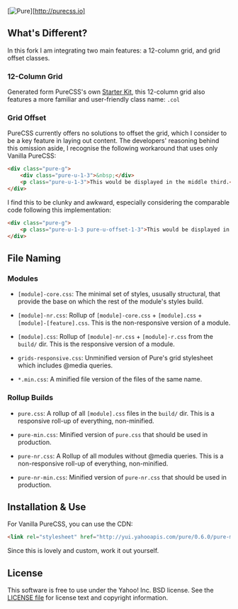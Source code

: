 [![Pure](https://cloud.githubusercontent.com/assets/449779/5291099/1b554cca-7b03-11e4-9157-53a12d91b34a.png)][http://purecss.io]

What's Different?
-----------------

In this fork I am integrating two main features: a 12-column grid, and grid offset classes.

### 12-Column Grid

Generated form PureCSS's own [Starter Kit](http://purecss.io/start/?cols=12&prefix=.col-&sm=35.5em&md=48em&lg=64em&xl=80em#build-your-pure-starter-kit), this 12-column grid also features a more familiar and user-friendly class name: `.col`

### Grid Offset

PureCSS currently offers no solutions to offset the grid, which I consider to be a key feature in laying out content. The developers' reasoning behind this omission aside, I recognise the following workaround that uses only Vanilla PureCSS:

```html
<div class="pure-g">
    <div class="pure-u-1-3">&nbsp;</div>
    <p class="pure-u-1-3">This would be displayed in the middle third.</p>
</div>
```

I find this to be clunky and awkward, especially considering the comparable code following this implementation:

```html
<div class="pure-g">
    <p class="pure-u-1-3 pure-u-offset-1-3">This would be displayed in the middle third.</p>
</div>
```

File Naming
-----------

### Modules

* `[module]-core.css`: The minimal set of styles, ususally structural, that
  provide the base on which the rest of the module's styles build.

* `[module]-nr.css`: Rollup of `[module]-core.css` + `[module].css` +
  `[module]-[feature].css`. This is the non-responsive version of a module.

* `[module].css`: Rollup of `[module]-nr.css` + `[module]-r.css` from the
  `build/` dir. This is the responsive version of a module.
  
* `grids-responsive.css`: Unminified version of Pure's grid stylesheet which 
  includes @media queries.

* `*.min.css`: A minified file version of the files of the same name.

### Rollup Builds

* `pure.css`: A rollup of all `[module].css` files in the `build/` dir. This is
  a responsive roll-up of everything, non-minified.

* `pure-min.css`: Minified version of `pure.css` that should be used in
  production.

* `pure-nr.css`: A Rollup of all modules without @media queries. This is a
  non-responsive roll-up of everything, non-minified.

* `pure-nr-min.css`: Minified version of `pure-nr.css` that should be used in
  production.
  

Installation & Use
------------------

For Vanilla PureCSS, you can use the CDN:

```html
<link rel="stylesheet" href="http://yui.yahooapis.com/pure/0.6.0/pure-min.css">
```

Since this is lovely and custom, work it out yourself.

License
-------

This software is free to use under the Yahoo! Inc. BSD license.
See the [LICENSE file][] for license text and copyright information.


[LICENSE file]: https://github.com/yahoo/pure/blob/master/LICENSE.md
